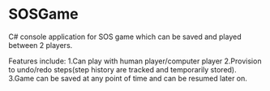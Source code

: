# SOSGame
C# console application for SOS game which can be saved and played between  2 players.

Features include:
1.Can play with human player/computer player
2.Provision to undo/redo steps(step history are tracked and temporarily stored).
3.Game can be saved at any point of time and can be resumed later on.
